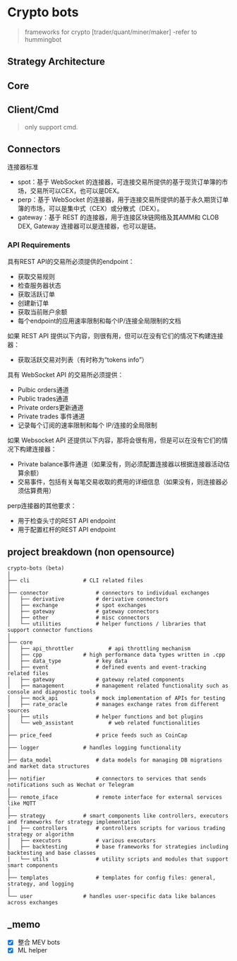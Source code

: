 # Crypto bots
> frameworks for crypto [trader/quant/miner/maker] -refer to hummingbot

## Strategy Architecture


## Core

## Client/Cmd
> only support cmd.


## Connectors
连接器标准
- spot：基于 WebSocket 的连接器，可连接交易所提供的基于现货订单簿的市场，交易所可以CEX，也可以是DEX。
- perp：基于 WebSocket 的连接器，用于连接交易所提供的基于永久期货订单簿的市场，可以是集中式（CEX）或分散式（DEX）。
- gateway：基于 REST 的连接器，用于连接区块链网络及其AMM和 CLOB DEX, Gateway 连接器可以是连接器，也可以是链。

### API Requirements
具有REST API的交易所必须提供的endpoint：
- 获取交易规则 
- 检查服务器状态 
- 获取活跃订单 
- 创建新订单 
- 获取当前账户余额
- 每个endpoint的应用速率限制和每个IP/连接全局限制的文档

如果 REST API 提供以下内容，则很有用，但可以在没有它们的情况下构建连接器：
- 获取活跃交易对列表（有时称为“tokens info”）

具有 WebSocket API 的交易所必须提供：
- Pulbic orders通道 
- Public trades通道 
- Private orders更新通道 
- Private trades 事件通道 
- 记录每个订阅的速率限制和每个 IP/连接的全局限制

如果 Websocket API 还提供以下内容，那将会很有用，但是可以在没有它们的情况下构建连接器：
- Private balance事件通道（如果没有，则必须配置连接器以根据连接器活动估算余额）
- 交易事件，包括有关每笔交易收取的费用的详细信息（如果没有，则连接器必须估算费用）

perp连接器的其他要求：
- 用于检查头寸的REST API endpoint 
- 用于配置杠杆的REST API endpoint 

## project breakdown (non opensource)

```
crypto-bots (beta)
│
├── cli					# CLI related files
│
├── connector				# connectors to individual exchanges
│   ├── derivative			# derivative connectors
│   ├── exchange	 		# spot exchanges
│   ├── gateway				# gateway connectors
│   ├── other				# misc connectors	
│   └── utilities			# helper functions / libraries that support connector functions
│
├── core
│   ├── api_throttler			# api throttling mechanism
│   ├── cpp				# high performance data types written in .cpp
│   ├── data_type			# key data
│   ├── event				# defined events and event-tracking related files								
│   ├── gateway				# gateway related components
│   ├── management			# management related functionality such as console and diagnostic tools
│   ├── mock_api			# mock implementation of APIs for testing
│   ├── rate_oracle			# manages exchange rates from different sources 
│   ├── utils				# helper functions and bot plugins		
│   └── web_assistant			# web related functionalities
│
├── price_feed				# price feeds such as CoinCap
│
├── logger				# handles logging functionality
│
├── data_model				# data models for managing DB migrations and market data structures
│
├── notifier				# connectors to services that sends notifications such as Wechat or Telegram
│
├── remote_iface			# remote interface for external services like MQTT
│
├── strategy			# smart components like controllers, executors and frameworks for strategy implementation
│   ├── controllers			# controllers scripts for various trading strategy or algorithm				
│   ├── executors			# various executors 
│   ├── backtesting 		# base frameworks for strategies including backtesting and base classes
│   └── utils				# utility scripts and modules that support smart components
│
├── templates				# templates for config files: general, strategy, and logging
│
└── user				# handles user-specific data like balances across exchanges
```


## _memo

- [x] 整合 MEV bots
- [x] ML helper